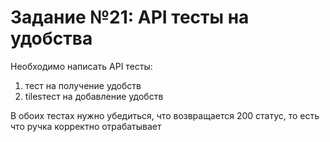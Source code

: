# Задание №21: API тесты на удобства
Необходимо написать API тесты:
1. тест на получение удобств 
2. tilesтест на добавление удобств

В обоих тестах нужно убедиться, что возвращается 200 статус, то есть что ручка корректно отрабатывает